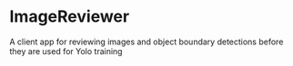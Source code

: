 # ImageReviewer
A client app for reviewing images and object boundary detections before they are used for Yolo training
